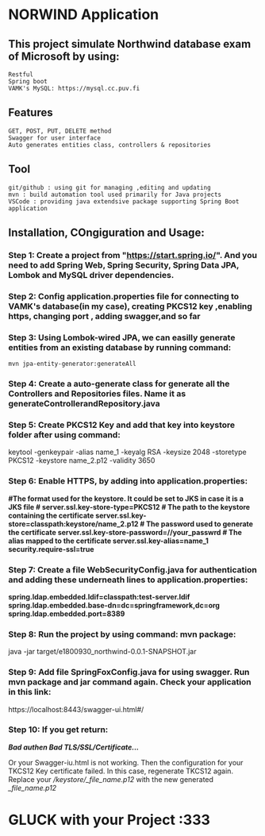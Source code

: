 # NORWIND Application

## This project simulate Northwind database exam of Microsoft by using:

    Restful
    Spring boot
    VAMK's MySQL: https://mysql.cc.puv.fi

## Features

    GET, POST, PUT, DELETE method
    Swagger for user interface
    Auto generates entities class, controllers & repositories

## Tool

    git/github : using git for managing ,editing and updating
    mvn : build automation tool used primarily for Java projects
    VSCode : providing java extendsive package supporting Spring Boot application

## Installation, COngiguration and Usage:
### Step 1: Create a project from "https://start.spring.io/". And you need to add Spring Web, Spring Security, Spring Data JPA, Lombok and MySQL driver dependencies.

### Step 2: Config application.properties file for connecting to VAMK's database(in my case), creating PKCS12 key ,enabling https, changing port , adding swagger,and so far

### Step 3: Using Lombok-wired JPA, we can easilly generate entities from an existing database by running command:

    mvn jpa-entity-generator:generateAll

### Step 4: Create a auto-generate class for generate all the Controllers and Repositories files. Name it as generateControllerandRepository.java

### Step 5: Create PKCS12 Key and add that key into keystore folder after using command:

keytool -genkeypair -alias name_1 -keyalg RSA -keysize 2048 -storetype PKCS12 -keystore name_2.p12 -validity 3650

### Step 6: Enable HTTPS, by adding into application.properties:

  **#The format used for the keystore. It could be set to JKS in case it is a JKS file
    # server.ssl.key-store-type=PKCS12
    # The path to the keystore containing the certificate
    server.ssl.key-store=classpath:keystore/name_2.p12
    # The password used to generate the certificate
    server.ssl.key-store-password=//your_passwrd
    # The alias mapped to the certificate
    server.ssl.key-alias=name_1
    security.require-ssl=true**

### Step 7: Create a file WebSecurityConfig.java for authentication and adding these underneath lines to application.properties:

**spring.ldap.embedded.ldif=classpath:test-server.ldif
    spring.ldap.embedded.base-dn=dc=springframework,dc=org
    spring.ldap.embedded.port=8389**


### Step 8: Run the project by using command: mvn package:

java -jar target/e1800930_northwind-0.0.1-SNAPSHOT.jar 

### Step 9: Add file SpringFoxConfig.java for using swagger. Run mvn package and jar command again. Check your application in this link:

https://localhost:8443/swagger-ui.html#/

### Step 10: If you get return:

**_Bad authen
Bad TLS/SSL/Certificate..._**

Or your Swagger-iu.html is not working.
Then the configuration for your TKCS12 Key certificate failed. In this case, regenerate TKCS12 again.
Replace your */keystore/_file_name.p12* with the new generated *_file_name.p12*

# GLUCK with your Project :333


